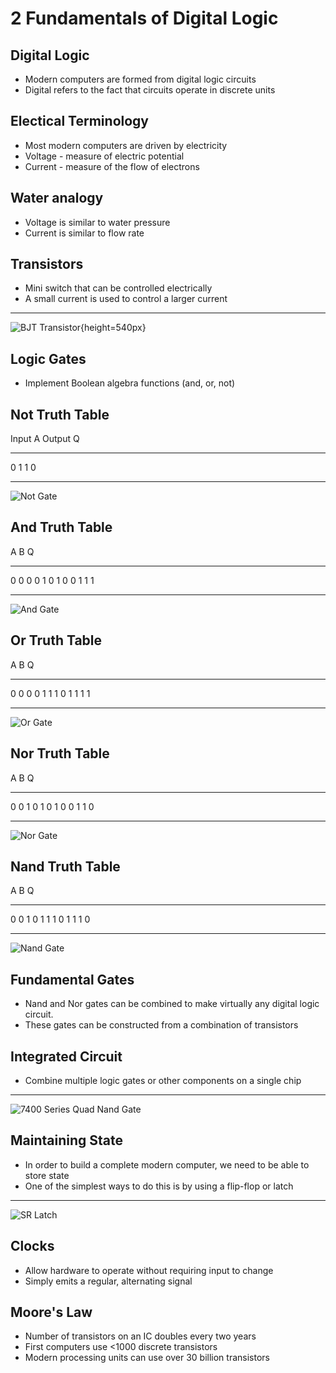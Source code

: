2 Fundamentals of Digital Logic
===============================

Digital Logic
-------------

- Modern computers are formed from digital logic circuits
- Digital refers to the fact that circuits operate in discrete units

Electical Terminology
---------------------

- Most modern computers are driven by electricity
- Voltage - measure of electric potential
- Current - measure of the flow of electrons

Water analogy
-------------

- Voltage is similar to water pressure
- Current is similar to flow rate

Transistors
-----------

- Mini switch that can be controlled electrically
- A small current is used to control a larger current

---

![BJT Transistor](https://upload.wikimedia.org/wikipedia/commons/9/91/Transistor_Simple_Circuit_Diagram_with_NPN_Labels.svg){height=540px}

Logic Gates
-----------

- Implement Boolean algebra functions (and, or, not)

Not Truth Table
---------------

Input A  Output Q
-------- --------
0        1
1        0

---


![Not Gate](https://upload.wikimedia.org/wikipedia/commons/6/60/NOT_ANSI_Labelled.svg)


And Truth Table
---------------

A   B   Q
--- --- ---
0   0   0
0   1   0
1   0   0
1   1   1

---

![And Gate](https://upload.wikimedia.org/wikipedia/commons/b/b9/AND_ANSI_Labelled.svg)

Or Truth Table
--------------

A   B   Q
--- --- ---
0   0   0
0   1   1
1   0   1
1   1   1

---

![Or Gate](https://upload.wikimedia.org/wikipedia/commons/1/16/OR_ANSI_Labelled.svg)


Nor Truth Table
--------------

A   B   Q
--- --- ---
0   0   1
0   1   0
1   0   0
1   1   0

---

![Nor Gate](https://upload.wikimedia.org/wikipedia/commons/c/c6/NOR_ANSI_Labelled.svg)

Nand Truth Table
--------------

A   B   Q
--- --- ---
0   0   1
0   1   1
1   0   1
1   1   0

---

![Nand Gate](https://upload.wikimedia.org/wikipedia/commons/e/e6/NAND_ANSI_Labelled.svg)

Fundamental Gates
-----------------

- Nand and Nor gates can be combined to make virtually any digital logic circuit.
- These gates can be constructed from a combination of transistors

Integrated Circuit
------------------

- Combine multiple logic gates or other components on a single chip

---

![7400 Series Quad Nand Gate](https://upload.wikimedia.org/wikipedia/commons/c/c6/TexasInstruments_7400_chip%2C_view_and_element_placement.jpg)

Maintaining State
-----------------

- In order to build a complete modern computer, we need to be able to store state
- One of the simplest ways to do this is by using a flip-flop or latch

---

![SR Latch](https://upload.wikimedia.org/wikipedia/commons/9/92/SR_Flip-flop_Diagram.svg)

Clocks
------

- Allow hardware to operate without requiring input to change
- Simply emits a regular, alternating signal

Moore's Law
-----------

- Number of transistors on an IC doubles every two years
- First computers use <1000 discrete transistors
- Modern processing units can use over 30 billion transistors
